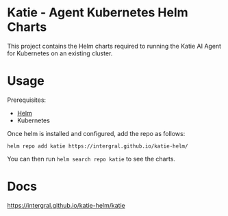 # Katie - Agent Kubernetes Helm Charts

This project contains the Helm charts required to running the Katie AI Agent for Kubernetes on an existing cluster.

# Usage
Prerequisites:
 - [Helm](https://helm.sh/)
 - Kubernetes

Once helm is installed and configured, add the repo as follows:

`helm repo add katie https://intergral.github.io/katie-helm/`

You can then run `helm search repo katie` to see the charts.

# Docs

https://intergral.github.io/katie-helm/katie
